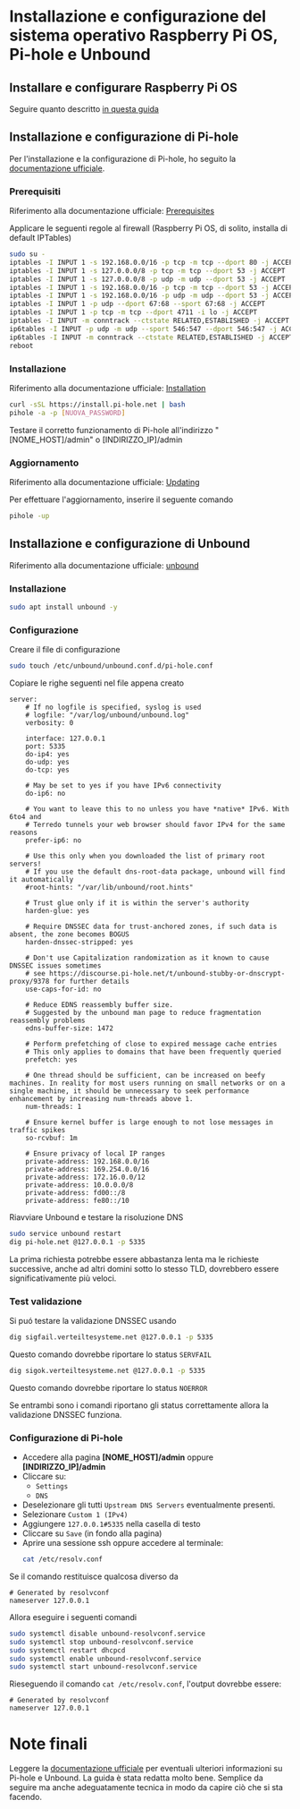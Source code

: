 # Installazione e configurazione del sistema operativo Raspberry Pi OS, Pi-hole e Unbound
## Installare e configurare Raspberry Pi OS
Seguire quanto descritto [in questa guida](https://gist.github.com/ginocic/6c1f6e845266ac262f8b532d7405ddc7)

## Installazione e configurazione di Pi-hole
Per l'installazione e la configurazione di Pi-hole, ho seguito la [documentazione ufficiale](https://docs.pi-hole.net/).

### Prerequisiti
Riferimento alla documentazione ufficiale: [Prerequisites](https://docs.pi-hole.net/main/prerequisites/)

Applicare le seguenti regole al firewall (Raspberry Pi OS, di solito, installa di default IPTables)
```bash
sudo su -
iptables -I INPUT 1 -s 192.168.0.0/16 -p tcp -m tcp --dport 80 -j ACCEPT
iptables -I INPUT 1 -s 127.0.0.0/8 -p tcp -m tcp --dport 53 -j ACCEPT
iptables -I INPUT 1 -s 127.0.0.0/8 -p udp -m udp --dport 53 -j ACCEPT
iptables -I INPUT 1 -s 192.168.0.0/16 -p tcp -m tcp --dport 53 -j ACCEPT
iptables -I INPUT 1 -s 192.168.0.0/16 -p udp -m udp --dport 53 -j ACCEPT
iptables -I INPUT 1 -p udp --dport 67:68 --sport 67:68 -j ACCEPT
iptables -I INPUT 1 -p tcp -m tcp --dport 4711 -i lo -j ACCEPT
iptables -I INPUT -m conntrack --ctstate RELATED,ESTABLISHED -j ACCEPT
ip6tables -I INPUT -p udp -m udp --sport 546:547 --dport 546:547 -j ACCEPT
ip6tables -I INPUT -m conntrack --ctstate RELATED,ESTABLISHED -j ACCEPT
reboot
```

### Installazione
Riferimento alla documentazione ufficiale: [Installation](https://docs.pi-hole.net/main/basic-install/)

```bash
curl -sSL https://install.pi-hole.net | bash
pihole -a -p [NUOVA_PASSWORD]
```

Testare il corretto funzionamento di Pi-hole all'indirizzo "[NOME_HOST]/admin" o [INDIRIZZO_IP]/admin

### Aggiornamento
Riferimento alla documentazione ufficiale: [Updating](https://docs.pi-hole.net/main/update/)

Per effettuare l'aggiornamento, inserire il seguente comando

```bash
pihole -up
```

## Installazione e configurazione di Unbound
Riferimento alla documentazione ufficiale: [unbound](https://docs.pi-hole.net/guides/dns/unbound/)

### Installazione
```bash
sudo apt install unbound -y
```

### Configurazione
Creare il file di configurazione
```bash
sudo touch /etc/unbound/unbound.conf.d/pi-hole.conf
```

Copiare le righe seguenti nel file appena creato
```
server:
    # If no logfile is specified, syslog is used
    # logfile: "/var/log/unbound/unbound.log"
    verbosity: 0

    interface: 127.0.0.1
    port: 5335
    do-ip4: yes
    do-udp: yes
    do-tcp: yes

    # May be set to yes if you have IPv6 connectivity
    do-ip6: no

    # You want to leave this to no unless you have *native* IPv6. With 6to4 and
    # Terredo tunnels your web browser should favor IPv4 for the same reasons
    prefer-ip6: no

    # Use this only when you downloaded the list of primary root servers!
    # If you use the default dns-root-data package, unbound will find it automatically
    #root-hints: "/var/lib/unbound/root.hints"

    # Trust glue only if it is within the server's authority
    harden-glue: yes

    # Require DNSSEC data for trust-anchored zones, if such data is absent, the zone becomes BOGUS
    harden-dnssec-stripped: yes

    # Don't use Capitalization randomization as it known to cause DNSSEC issues sometimes
    # see https://discourse.pi-hole.net/t/unbound-stubby-or-dnscrypt-proxy/9378 for further details
    use-caps-for-id: no

    # Reduce EDNS reassembly buffer size.
    # Suggested by the unbound man page to reduce fragmentation reassembly problems
    edns-buffer-size: 1472

    # Perform prefetching of close to expired message cache entries
    # This only applies to domains that have been frequently queried
    prefetch: yes

    # One thread should be sufficient, can be increased on beefy machines. In reality for most users running on small networks or on a single machine, it should be unnecessary to seek performance enhancement by increasing num-threads above 1.
    num-threads: 1

    # Ensure kernel buffer is large enough to not lose messages in traffic spikes
    so-rcvbuf: 1m

    # Ensure privacy of local IP ranges
    private-address: 192.168.0.0/16
    private-address: 169.254.0.0/16
    private-address: 172.16.0.0/12
    private-address: 10.0.0.0/8
    private-address: fd00::/8
    private-address: fe80::/10
```

Riavviare Unbound e testare la risoluzione DNS
```bash
sudo service unbound restart 
dig pi-hole.net @127.0.0.1 -p 5335
```
La prima richiesta potrebbe essere abbastanza lenta ma le richieste successive, anche ad altri domini sotto lo stesso TLD, dovrebbero essere significativamente più veloci.

### Test validazione
Si puó testare la validazione DNSSEC usando
```bash
dig sigfail.verteiltesysteme.net @127.0.0.1 -p 5335
```
Questo comando dovrebbe riportare lo status `SERVFAIL`

```bash
dig sigok.verteiltesysteme.net @127.0.0.1 -p 5335
```
Questo comando dovrebbe riportare lo status `NOERROR`

Se entrambi sono i comandi riportano gli status correttamente allora la validazione DNSSEC funziona.

### Configurazione di Pi-hole
* Accedere alla pagina **[NOME_HOST]/admin** oppure **[INDIRIZZO_IP]/admin**
* Cliccare su:
    - `Settings`
    - `DNS`
* Deselezionare gli tutti `Upstream DNS Servers` eventualmente presenti.
* Selezionare `Custom 1 (IPv4)`
* Aggiungere `127.0.0.1#5335` nella casella di testo
* Cliccare su `Save` (in fondo alla pagina)
* Aprire una sessione ssh oppure accedere al terminale:
  ```bash
  cat /etc/resolv.conf
  ```

Se il comando restituisce qualcosa diverso da
```
# Generated by resolvconf
nameserver 127.0.0.1
```
Allora eseguire i seguenti comandi
````bash
sudo systemctl disable unbound-resolvconf.service
sudo systemctl stop unbound-resolvconf.service
sudo systemctl restart dhcpcd
sudo systemctl enable unbound-resolvconf.service
sudo systemctl start unbound-resolvconf.service
````

Rieseguendo il comando `cat /etc/resolv.conf`, l'output dovrebbe essere:
```
# Generated by resolvconf
nameserver 127.0.0.1
```

# Note finali
Leggere la [documentazione ufficiale](https://docs.pi-hole.net/) per eventuali ulteriori informazioni su Pi-hole e Unbound. La guida è stata redatta molto bene. Semplice da seguire ma anche adeguatamente tecnica in modo da capire ciò che si sta facendo.

